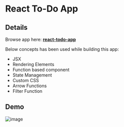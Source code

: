 # React To-Do App

## Details

Browse app here: **[react-todo-app](https://react-todo-app-nu-green.vercel.app/)**

Below concepts has been used while building this app:

- JSX
- Rendering Elements
- Function based component
- State Management
- Custom CSS
- Arrow Functions
- Filter Function

## Demo

![image](https://user-images.githubusercontent.com/14357087/222885182-62f3d8f0-9ca2-42f6-a3af-e49531fdf278.png)


